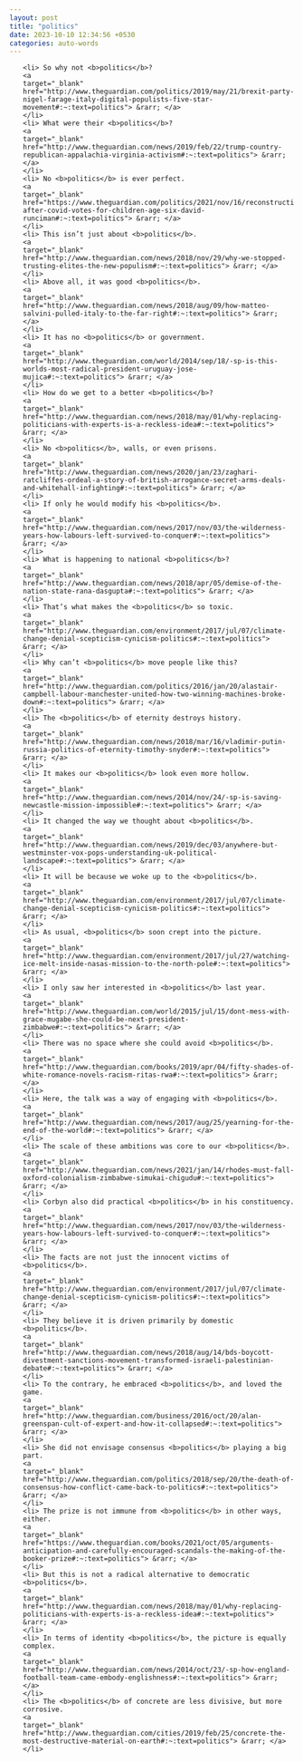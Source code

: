 ```yaml
---
layout: post
title: "politics"
date: 2023-10-10 12:34:56 +0530
categories: auto-words
---
```

<ol>

    <li> So why not <b>politics</b>?
    <a 
    target="_blank" 
    href="http://www.theguardian.com/politics/2019/may/21/brexit-party-nigel-farage-italy-digital-populists-five-star-movement#:~:text=politics"> &rarr; </a>
    </li>
    <li> What were their <b>politics</b>?
    <a 
    target="_blank" 
    href="http://www.theguardian.com/news/2019/feb/22/trump-country-republican-appalachia-virginia-activism#:~:text=politics"> &rarr; </a>
    </li>
    <li> No <b>politics</b> is ever perfect.
    <a 
    target="_blank" 
    href="https://www.theguardian.com/politics/2021/nov/16/reconstruction-after-covid-votes-for-children-age-six-david-runciman#:~:text=politics"> &rarr; </a>
    </li>
    <li> This isn’t just about <b>politics</b>.
    <a 
    target="_blank" 
    href="http://www.theguardian.com/news/2018/nov/29/why-we-stopped-trusting-elites-the-new-populism#:~:text=politics"> &rarr; </a>
    </li>
    <li> Above all, it was good <b>politics</b>.
    <a 
    target="_blank" 
    href="http://www.theguardian.com/news/2018/aug/09/how-matteo-salvini-pulled-italy-to-the-far-right#:~:text=politics"> &rarr; </a>
    </li>
    <li> It has no <b>politics</b> or government.
    <a 
    target="_blank" 
    href="http://www.theguardian.com/world/2014/sep/18/-sp-is-this-worlds-most-radical-president-uruguay-jose-mujica#:~:text=politics"> &rarr; </a>
    </li>
    <li> How do we get to a better <b>politics</b>?
    <a 
    target="_blank" 
    href="http://www.theguardian.com/news/2018/may/01/why-replacing-politicians-with-experts-is-a-reckless-idea#:~:text=politics"> &rarr; </a>
    </li>
    <li> No <b>politics</b>, walls, or even prisons.
    <a 
    target="_blank" 
    href="http://www.theguardian.com/news/2020/jan/23/zaghari-ratcliffes-ordeal-a-story-of-british-arrogance-secret-arms-deals-and-whitehall-infighting#:~:text=politics"> &rarr; </a>
    </li>
    <li> If only he would modify his <b>politics</b>.
    <a 
    target="_blank" 
    href="http://www.theguardian.com/news/2017/nov/03/the-wilderness-years-how-labours-left-survived-to-conquer#:~:text=politics"> &rarr; </a>
    </li>
    <li> What is happening to national <b>politics</b>?
    <a 
    target="_blank" 
    href="http://www.theguardian.com/news/2018/apr/05/demise-of-the-nation-state-rana-dasgupta#:~:text=politics"> &rarr; </a>
    </li>
    <li> That’s what makes the <b>politics</b> so toxic.
    <a 
    target="_blank" 
    href="http://www.theguardian.com/environment/2017/jul/07/climate-change-denial-scepticism-cynicism-politics#:~:text=politics"> &rarr; </a>
    </li>
    <li> Why can’t <b>politics</b> move people like this?
    <a 
    target="_blank" 
    href="http://www.theguardian.com/politics/2016/jan/20/alastair-campbell-labour-manchester-united-how-two-winning-machines-broke-down#:~:text=politics"> &rarr; </a>
    </li>
    <li> The <b>politics</b> of eternity destroys history.
    <a 
    target="_blank" 
    href="http://www.theguardian.com/news/2018/mar/16/vladimir-putin-russia-politics-of-eternity-timothy-snyder#:~:text=politics"> &rarr; </a>
    </li>
    <li> It makes our <b>politics</b> look even more hollow.
    <a 
    target="_blank" 
    href="http://www.theguardian.com/news/2014/nov/24/-sp-is-saving-newcastle-mission-impossible#:~:text=politics"> &rarr; </a>
    </li>
    <li> It changed the way we thought about <b>politics</b>.
    <a 
    target="_blank" 
    href="http://www.theguardian.com/news/2019/dec/03/anywhere-but-westminster-vox-pops-understanding-uk-political-landscape#:~:text=politics"> &rarr; </a>
    </li>
    <li> It will be because we woke up to the <b>politics</b>.
    <a 
    target="_blank" 
    href="http://www.theguardian.com/environment/2017/jul/07/climate-change-denial-scepticism-cynicism-politics#:~:text=politics"> &rarr; </a>
    </li>
    <li> As usual, <b>politics</b> soon crept into the picture.
    <a 
    target="_blank" 
    href="http://www.theguardian.com/environment/2017/jul/27/watching-ice-melt-inside-nasas-mission-to-the-north-pole#:~:text=politics"> &rarr; </a>
    </li>
    <li> I only saw her interested in <b>politics</b> last year.
    <a 
    target="_blank" 
    href="http://www.theguardian.com/world/2015/jul/15/dont-mess-with-grace-mugabe-she-could-be-next-president-zimbabwe#:~:text=politics"> &rarr; </a>
    </li>
    <li> There was no space where she could avoid <b>politics</b>.
    <a 
    target="_blank" 
    href="http://www.theguardian.com/books/2019/apr/04/fifty-shades-of-white-romance-novels-racism-ritas-rwa#:~:text=politics"> &rarr; </a>
    </li>
    <li> Here, the talk was a way of engaging with <b>politics</b>.
    <a 
    target="_blank" 
    href="http://www.theguardian.com/news/2017/aug/25/yearning-for-the-end-of-the-world#:~:text=politics"> &rarr; </a>
    </li>
    <li> The scale of these ambitions was core to our <b>politics</b>.
    <a 
    target="_blank" 
    href="http://www.theguardian.com/news/2021/jan/14/rhodes-must-fall-oxford-colonialism-zimbabwe-simukai-chigudu#:~:text=politics"> &rarr; </a>
    </li>
    <li> Corbyn also did practical <b>politics</b> in his constituency.
    <a 
    target="_blank" 
    href="http://www.theguardian.com/news/2017/nov/03/the-wilderness-years-how-labours-left-survived-to-conquer#:~:text=politics"> &rarr; </a>
    </li>
    <li> The facts are not just the innocent victims of <b>politics</b>.
    <a 
    target="_blank" 
    href="http://www.theguardian.com/environment/2017/jul/07/climate-change-denial-scepticism-cynicism-politics#:~:text=politics"> &rarr; </a>
    </li>
    <li> They believe it is driven primarily by domestic <b>politics</b>.
    <a 
    target="_blank" 
    href="http://www.theguardian.com/news/2018/aug/14/bds-boycott-divestment-sanctions-movement-transformed-israeli-palestinian-debate#:~:text=politics"> &rarr; </a>
    </li>
    <li> To the contrary, he embraced <b>politics</b>, and loved the game.
    <a 
    target="_blank" 
    href="http://www.theguardian.com/business/2016/oct/20/alan-greenspan-cult-of-expert-and-how-it-collapsed#:~:text=politics"> &rarr; </a>
    </li>
    <li> She did not envisage consensus <b>politics</b> playing a big part.
    <a 
    target="_blank" 
    href="http://www.theguardian.com/politics/2018/sep/20/the-death-of-consensus-how-conflict-came-back-to-politics#:~:text=politics"> &rarr; </a>
    </li>
    <li> The prize is not immune from <b>politics</b> in other ways, either.
    <a 
    target="_blank" 
    href="https://www.theguardian.com/books/2021/oct/05/arguments-anticipation-and-carefully-encouraged-scandals-the-making-of-the-booker-prize#:~:text=politics"> &rarr; </a>
    </li>
    <li> But this is not a radical alternative to democratic <b>politics</b>.
    <a 
    target="_blank" 
    href="http://www.theguardian.com/news/2018/may/01/why-replacing-politicians-with-experts-is-a-reckless-idea#:~:text=politics"> &rarr; </a>
    </li>
    <li> In terms of identity <b>politics</b>, the picture is equally complex.
    <a 
    target="_blank" 
    href="http://www.theguardian.com/news/2014/oct/23/-sp-how-england-football-team-came-embody-englishness#:~:text=politics"> &rarr; </a>
    </li>
    <li> The <b>politics</b> of concrete are less divisive, but more corrosive.
    <a 
    target="_blank" 
    href="http://www.theguardian.com/cities/2019/feb/25/concrete-the-most-destructive-material-on-earth#:~:text=politics"> &rarr; </a>
    </li>